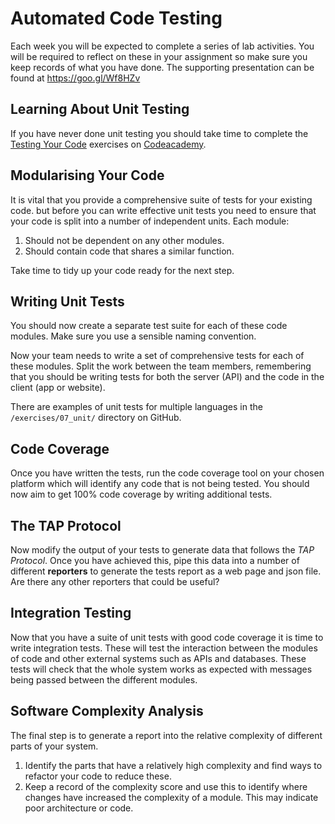 
# Automated Code Testing

Each week you will be expected to complete a series of lab activities. You will be required to reflect on these in your assignment so make sure you keep records of what you have done. The supporting presentation can be found at https://goo.gl/Wf8HZv

## Learning About Unit Testing

If you have never done unit testing you should take time to complete the [Testing Your Code](https://www.codecademy.com/courses/testing-your-code) exercises on [Codeacademy](https://www.codecademy.com).

## Modularising Your Code

It is vital that you provide a comprehensive suite of tests for your existing code. but before you can write effective unit tests you need to ensure that your code is split into a number of independent units. Each module:

1. Should not be dependent on any other modules.
2. Should contain code that shares a similar function.

Take time to tidy up your code ready for the next step.

## Writing Unit Tests

You should now create a separate test suite for each of these code modules. Make sure you use a sensible naming convention.

Now your team needs to write a set of comprehensive tests for each of these modules. Split the work between the team members, remembering that you should be writing tests for both the server (API) and the code in the client (app or website).

There are examples of unit tests for multiple languages in the `/exercises/07_unit/` directory on GitHub.

## Code Coverage

Once you have written the tests, run the code coverage tool on your chosen platform which will identify any code that is not being tested. You should now aim to get 100% code coverage by writing additional tests.

## The TAP Protocol

Now modify the output of your tests to generate data that follows the _TAP Protocol_. Once you have achieved this, pipe this data into a number of different **reporters** to generate the tests report as a web page and json file. Are there any other reporters that could be useful?

## Integration Testing

Now that you have a suite of unit tests with good code coverage it is time to write integration tests. These will test the interaction between the modules of code and other external systems such as APIs and databases. These tests will check that the whole system works as expected with messages being passed between the different modules.

## Software Complexity Analysis

The final step is to generate a report into the relative complexity of different parts of your system.

1. Identify the parts that have a relatively high complexity and find ways to refactor your code to reduce these.
2. Keep a record of the complexity score and use this to identify where changes have increased the complexity of a module. This may indicate poor architecture or code.
